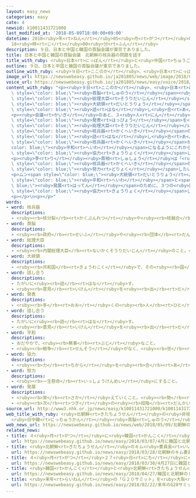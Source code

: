 ```yaml
---
layout: easy_news
categories: easy
cate: 4
newsid: k10011431721000
last_modified_at: '2018-05-09T18:00:00+09:00'
datetime: 2018<ruby>年<rt>ねん</rt></ruby>05<ruby>月<rt>がつ</rt></ruby>09<ruby>日<rt>にち</rt></ruby>
  18<ruby>時<rt>じ</rt></ruby>00<ruby>分<rt>ふん</rt></ruby>
description: ９日、日本と中国と韓国の首脳会議が東京でありました。
title: 日本と中国と韓国の首脳会議　北朝鮮の核兵器の問題を話す
title_with_ruby: <ruby>日本<rt>にっぽん</rt></ruby>と<ruby>中国<rt>ちゅうごく</rt></ruby>と<ruby>韓国<rt>かんこく</rt></ruby>の<ruby>首脳会議<rt>しゅのうかいぎ</rt></ruby>　<ruby>北朝鮮<rt>きたちょうせん</rt></ruby>の<ruby>核兵器<rt>かくへいき</rt></ruby>の<ruby>問題<rt>もんだい</rt></ruby>を<ruby>話<rt>はな</rt></ruby>す
outline: ９日、日本と中国と韓国の首脳会議が東京でありました。
outline_with_ruby: <ruby>９日<rt>ここのか</rt></ruby>、<ruby>日本<rt>にっぽん</rt></ruby>と<ruby>中国<rt>ちゅうごく</rt></ruby>と<ruby>韓国<rt>かんこく</rt></ruby>の<ruby>首脳<rt>しゅのう</rt></ruby><ruby>会議<rt>かいぎ</rt></ruby>が<ruby>東京<rt>とうきょう</rt></ruby>でありました。
image_url: https://newswebeasy.github.io/ja201805/news/web/image/2018/05/09/K10011431721_1805091230_1805091238_01_03.jpg
voice_url: https://newswebeasy.github.io/ja201805/news/easy/voice/2018/05/09/k10011431721000.mp4
content_with_ruby: "<p><ruby>９日<rt>ここのか</rt></ruby>、<ruby>日本<rt>にっぽん</rt></ruby>と<ruby>中国<rt>ちゅうごく</rt></ruby>と<ruby>韓国<rt>かんこく</rt></ruby>の<span\
  \ style=\"color: blue;\"><ruby>首脳<rt>しゅのう</rt></ruby></span><ruby>会議<rt>かいぎ</rt></ruby>が<ruby>東京<rt>とうきょう</rt></ruby>でありました。この<ruby>会議<rt>かいぎ</rt></ruby>で<ruby>日本<rt>にっぽん</rt></ruby>の<ruby>安倍<rt>あべ</rt></ruby><span\
  \ style=\"color: blue;\"><ruby>総理大臣<rt>そうりだいじん</rt></ruby></span>と<ruby>中国<rt>ちゅうごく</rt></ruby>の<ruby>李<rt>り</rt></ruby><ruby>克強<rt>こっきょう</rt></ruby><ruby>首相<rt>しゅしょう</rt></ruby>と<ruby>韓国<rt>かんこく</rt></ruby>のムン・ジェイン<span\
  \ style=\"color: blue;\"><ruby>大統領<rt>だいとうりょう</rt></ruby></span>の３<ruby>人<rt>にん</rt></ruby>が<span\
  \ style=\"color: blue;\"><ruby>話<rt>はな</rt></ruby>し<ruby>合<rt>あ</rt></ruby>い</span>ました。</p>\n\
  <p><ruby>会議<rt>かいぎ</rt></ruby>のあと、３<ruby>人<rt>にん</rt></ruby>は<ruby>一緒<rt>いっしょ</rt></ruby>に<span\
  \ style=\"color: blue;\"><ruby>発表<rt>はっぴょう</rt></ruby></span>を<ruby>行<rt>おこな</rt></ruby>いました。<ruby>安倍<rt>あべ</rt></ruby><span\
  \ style=\"color: blue;\"><ruby>総理大臣<rt>そうりだいじん</rt></ruby></span>は「<ruby>会議<rt>かいぎ</rt></ruby>では<ruby>北朝鮮<rt>きたちょうせん</rt></ruby>の<span\
  \ style=\"color: blue;\"><ruby>核兵器<rt>かくへいき</rt></ruby></span>の<ruby>問題<rt>もんだい</rt></ruby>などについて<span\
  \ style=\"color: blue;\"><ruby>話<rt>はな</rt></ruby>し<ruby>合<rt>あ</rt></ruby>っ</span>た。<ruby>朝鮮半島<rt>ちょうせんはんとう</rt></ruby>から<span\
  \ style=\"color: blue;\"><ruby>核兵器<rt>かくへいき</rt></ruby></span>がなくなって、<span style=\"\
  color: blue;\"><ruby>平和<rt>へいわ</rt></ruby></span>になるようにこれからも３つの<ruby>国<rt>くに</rt></ruby>は<span\
  \ style=\"color: blue;\"><ruby>協力<rt>きょうりょく</rt></ruby></span>していく」と<ruby>言<rt>い</rt></ruby>いました。</p>\n\
  <p><ruby>李<rt>り</rt></ruby><ruby>首相<rt>しゅしょう</rt></ruby>は「<ruby>朝鮮半島<rt>ちょうせんはんとう</rt></ruby>から<span\
  \ style=\"color: blue;\"><ruby>核兵器<rt>かくへいき</rt></ruby></span>の<ruby>問題<rt>もんだい</rt></ruby>がなくなるように<ruby>中国<rt>ちゅうごく</rt></ruby>は<span\
  \ style=\"color: blue;\"><ruby>努力<rt>どりょく</rt></ruby></span>したい」と<ruby>言<rt>い</rt></ruby>いました。</p>\n\
  <p>ムン<span style=\"color: blue;\"><ruby>大統領<rt>だいとうりょう</rt></ruby></span>は「<span\
  \ style=\"color: blue;\"><ruby>平和<rt>へいわ</rt></ruby></span>と<span style=\"color:\
  \ blue;\"><ruby>発展<rt>はってん</rt></ruby></span>のために、３つの<ruby>国<rt>くに</rt></ruby>がこれからもずっと<span\
  \ style=\"color: blue;\"><ruby>協力<rt>きょうりょく</rt></ruby></span>していきたい」と<ruby>言<rt>い</rt></ruby>いました。</p>\n\
  <p></p>\n<p></p>"
words:
- word: 核兵器
  descriptions:
  - <ruby><rb>核分裂</rb><rt>かくぶんれつ</rt></ruby>や<ruby><rb>核融合</rb><rt>かくゆうごう</rt></ruby>によって<ruby><rb>出</rb><rt>で</rt></ruby>るエネルギーを<ruby><rb>利用</rb><rt>りよう</rt></ruby>した<ruby><rb>兵器</rb><rt>へいき</rt></ruby>。<ruby><rb>原子爆弾</rb><rt>げんしばくだん</rt></ruby>や、<ruby><rb>水素爆弾</rb><rt>すいそばくだん</rt></ruby>など。
- word: 首脳
  descriptions:
  - <ruby><rb>政府</rb><rt>せいふ</rt></ruby>や<ruby><rb>団体</rb><rt>だんたい</rt></ruby>などの<ruby><rb>中</rb><rt>なか</rt></ruby>で、もっとも<ruby><rb>中心</rb><rt>ちゅうしん</rt></ruby>となる<ruby><rb>人</rb><rt>ひと</rt></ruby>。
- word: 総理大臣
  descriptions:
  - <ruby><rb>内閣総理大臣</rb><rt>ないかくそうりだいじん</rt></ruby>のこと。<ruby><rb>内閣</rb><rt>ないかく</rt></ruby>の<ruby><rb>最高責任者</rb><rt>さいこうせきにんしゃ</rt></ruby>で、<ruby><rb>国会議員</rb><rt>こっかいぎいん</rt></ruby>の<ruby><rb>中</rb><rt>なか</rt></ruby>から<ruby><rb>議員</rb><rt>ぎいん</rt></ruby>が<ruby><rb>選</rb><rt>えら</rt></ruby>び、<ruby><rb>天皇</rb><rt>てんのう</rt></ruby>が<ruby><rb>認</rb><rt>みと</rt></ruby>めて<ruby><rb>決</rb><rt>き</rt></ruby>まる。<ruby><rb>首相</rb><rt>しゅしょう</rt></ruby>。<ruby><rb>総理</rb><rt>そうり</rt></ruby>。
- word: 大統領
  descriptions:
  - <ruby><rb>共和国</rb><rt>きょうわこく</rt></ruby>で、その<ruby><rb>国</rb><rt>くに</rt></ruby>を<ruby><rb>代表</rb><rt>だいひょう</rt></ruby>する<ruby><rb>人</rb><rt>ひと</rt></ruby>。
- word: 話し合う
  descriptions:
  - たがいに<ruby><rb>話</rb><rt>はな</rt></ruby>す。
  - <ruby><rb>意見</rb><rt>いけん</rt></ruby>を<ruby><rb>出</rb><rt>だ</rt></ruby>し<ruby><rb>合</rb><rt>あ</rt></ruby>う。
- word: 発表
  descriptions:
  - <ruby><rb>多</rb><rt>おお</rt></ruby>くの<ruby><rb>人</rb><rt>ひと</rt></ruby>に<ruby><rb>広</rb><rt>ひろ</rt></ruby>く<ruby><rb>知</rb><rt>し</rt></ruby>らせること。
- word: 話し合う
  descriptions:
  - たがいに<ruby><rb>話</rb><rt>はな</rt></ruby>す。
  - <ruby><rb>意見</rb><rt>いけん</rt></ruby>を<ruby><rb>出</rb><rt>だ</rt></ruby>し<ruby><rb>合</rb><rt>あ</rt></ruby>う。
- word: 平和
  descriptions:
  - おだやかで、<ruby><rb>無事</rb><rt>ぶじ</rt></ruby>なこと。
  - <ruby><rb>戦争</rb><rt>せんそう</rt></ruby>がなく、<ruby><rb>世</rb><rt>よ</rt></ruby>の<ruby><rb>中</rb><rt>なか</rt></ruby>が<ruby><rb>無事</rb><rt>ぶじ</rt></ruby>に<ruby><rb>治</rb><rt>おさ</rt></ruby>まっていること。
- word: 協力
  descriptions:
  - <ruby><rb>力</rb><rt>ちから</rt></ruby>を<ruby><rb>合</rb><rt>あ</rt></ruby>わせて、ものごとを<ruby><rb>行</rb><rt>おこな</rt></ruby>うこと。
- word: 努力
  descriptions:
  - <ruby><rb>一生懸命</rb><rt>いっしょうけんめい</rt></ruby>にすること。
- word: 発展
  descriptions:
  - <ruby><rb>栄</rb><rt>さか</rt></ruby>えていくこと。<ruby><rb>勢</rb><rt>いきお</rt></ruby>いが、のび<ruby><rb>広</rb><rt>ひろ</rt></ruby>がること。
  - <ruby><rb>次</rb><rt>つぎ</rt></ruby>の<ruby><rb>段階</rb><rt>だんかい</rt></ruby>に<ruby><rb>進</rb><rt>すす</rt></ruby>むこと。
source_url: http://www3.nhk.or.jp/news/easy/k10011431721000/k10011431721000.html
web_title_with_ruby: <ruby>北朝鮮<rt>きたちょうせん</rt></ruby>の<ruby>非核化<rt>ひかくか</rt></ruby>へ<ruby>問題<rt>もんだい</rt></ruby><ruby>解決<rt>かいけつ</rt></ruby>に<ruby>協力<rt>きょうりょく</rt></ruby>
  <ruby>日中韓<rt>にっちゅうかん</rt></ruby><ruby>首脳<rt>しゅのう</rt></ruby><ruby>共同<rt>きょうどう</rt></ruby><ruby>発表<rt>はっぴょう</rt></ruby>
web_news_url: https://newswebeasy.github.io/news/web/2018/05/09/北朝鮮の非核化へ問題解決に協力-日中韓首脳共同発表
related_news:
- title: ４<ruby>月<rt>がつ</rt></ruby>に<ruby>韓国<rt>かんこく</rt></ruby>と<ruby>北朝鮮<rt>きたちょうせん</rt></ruby>のトップが<ruby>会<rt>あ</rt></ruby>って<ruby>話<rt>はなし</rt></ruby>をすることが<ruby>決<rt>き</rt></ruby>まる
  url: https://newswebeasy.github.io/news/easy/2018/03/07/4月に韓国と北朝鮮のトップが会って話をすることが決まる
- title: <ruby>北朝鮮<rt>きたちょうせん</rt></ruby>のキム<ruby>委員長<rt>いいんちょう</rt></ruby>が<ruby>中国<rt>ちゅうごく</rt></ruby>に<ruby>行<rt>い</rt></ruby>って<ruby>習<rt>しゅう</rt></ruby><ruby>主席<rt>しゅせき</rt></ruby>と<ruby>会<rt>あ</rt></ruby>う
  url: https://newswebeasy.github.io/news/easy/2018/03/28/北朝鮮のキム委員長が中国に行って習主席と会う
- title: ４<ruby>月<rt>がつ</rt></ruby>２７<ruby>日<rt>にち</rt></ruby>に<ruby>韓国<rt>かんこく</rt></ruby>と<ruby>北朝鮮<rt>きたちょうせん</rt></ruby>のトップが<ruby>会<rt>あ</rt></ruby>うと<ruby>決<rt>き</rt></ruby>まる
  url: https://newswebeasy.github.io/news/easy/2018/03/30/4月27日に韓国と北朝鮮のトップが会うと決まる
- title: <ruby>韓国<rt>かんこく</rt></ruby>と<ruby>北朝鮮<rt>きたちょうせん</rt></ruby>のトップが<ruby>笑顔<rt>えがお</rt></ruby>で<ruby>握手<rt>あくしゅ</rt></ruby>をする
  url: https://newswebeasy.github.io/news/easy/2018/04/27/韓国と北朝鮮のトップが笑顔で握手をする
- title: <ruby>来年<rt>らいねん</rt></ruby>の「Ｇ２０サミット」を<ruby>大阪<rt>おおさか</rt></ruby>で<ruby>行<rt>おこな</rt></ruby>うことが<ruby>決<rt>き</rt></ruby>まる
  url: https://newswebeasy.github.io/news/easy/2018/02/22/来年のG20サミットを大阪で行うことが決まる
...
```

